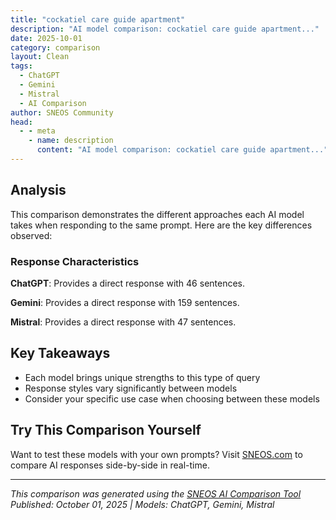 ```yaml
---
title: "cockatiel care guide apartment"
description: "AI model comparison: cockatiel care guide apartment..."
date: 2025-10-01
category: comparison
layout: Clean
tags:
  - ChatGPT
  - Gemini
  - Mistral
  - AI Comparison
author: SNEOS Community
head:
  - - meta
    - name: description
      content: "AI model comparison: cockatiel care guide apartment..."
---
```


<ChatComparison
  title="cockatiel care guide apartment"
  prompt="cockatiel care guide apartment"
  :responses='{"ChatGPT": "Certainly! Here\u2019s a comprehensive **Cockatiel Care Guide for Apartment Living**:\n\n---\n\n### Cockatiel Care Guide for Apartments\n\n#### 1. **Housing**\n- **Cage Size:** Choose a cage at least 20x20x24 inches to allow your cockatiel to move freely and stretch its wings.\n- **Placement:** Place the cage in a well-lit room away from direct sunlight, drafts, air conditioners, or heaters.\n- **Safety:** Avoid placing the cage in the kitchen or near windows where predators (like outdoor cats) might be visible and cause stress.\n\n#### 2. **Diet**\n- **Pellets:** Use high-quality cockatiel pellets as the main diet.\n- **Seeds:** Offer seeds in moderation; a seed-only diet is not balanced.\n- **Fresh Foods:** Provide fresh vegetables (e.g., leafy greens, carrots, broccoli) and fruits (e.g., apples, berries) daily in small amounts.\n- **Fresh Water:** Change water daily; ensure it is always clean.\n\n#### 3. **Social Interaction**\n- Cockatiels are social birds and require daily interaction.\n- Spend time talking, hand-feeding, and playing with your bird.\n- Consider providing toys like bells, mirrors, and chewable items to keep them mentally stimulated.\n\n#### 4. **Exercise**\n- Allow supervised out-of-cage time in a safe environment for flying and exploring.\n- Ensure windows and doors are closed to prevent escape.\n- Provide perches and climbing toys inside the cage.\n\n#### 5. **Noise Considerations**\n- Cockatiels are relatively quiet but can chirp, whistle, and call.\n- They usually adapt well to apartment living but may vocalize more if bored or lonely.\n- Establish a routine to help your cockatiel feel secure.\n\n#### 6. **Cleaning**\n- Clean the cage regularly\u2014remove droppings, replace cage liner daily, and wash food/water containers.\n- Deep clean the cage and perches weekly.\n\n#### 7. **Health**\n- Monitor for signs of illness such as changes in appetite, fluffed feathers, discharge from eyes/nose, or lethargy.\n- Provide cuttlebone or mineral blocks for calcium.\n- Schedule regular check-ups with an avian veterinarian.\n\n#### 8. **Environmental Enrichment**\n- Rotate toys to keep things fresh.\n- Offer natural branches for perching.\n- Provide opportunities for foraging to reduce boredom.\n\n#### 9. **Lighting**\n- Cockatiels benefit from natural light or full-spectrum lighting to maintain vitamin D balance.\n- Maintain a consistent day/night cycle (about 10-12 hours of light).\n\n#### 10. **Apartment Safety Tips**\n- Keep toxic plants, fumes (like cooking sprays or cleaning chemicals), and smoke away from your cockatiel.\n- Avoid using non-stick cookware around birds, as fumes can be fatal.\n- Be mindful of noise rules if your cockatiel tends to be vocal; consider soundproofing if necessary.\n\n---\n\nIf you provide love, attention, and proper care, your cockatiel can thrive happily in your apartment!\n\nIf you have specific questions or want advice on any part of cockatiel care, feel free to ask!", "Gemini": "Okay, here\u0027s a comprehensive cockatiel care guide tailored for apartment living. I\u0027ll cover everything from cage setup and diet to noise management and socializing your feathered friend.\n\n**I. Is a Cockatiel Right for Your Apartment?**\n\nBefore bringing a cockatiel home, consider these apartment-specific factors:\n\n* **Noise:** Cockatiels *can* be noisy. They\u0027re not as loud as some larger parrots, but they can still shriek, whistle, and chatter, especially in the mornings and evenings. Think about your tolerance for noise and your neighbors\u0027 proximity and sensitivity.\n* **Space:** While cockatiels don\u0027t need *massive* cages, they do need enough room to move around, stretch their wings, and play. An apartment can sometimes be cramped.\n* **Allergies:** Bird dander can trigger allergies in some people. If you or anyone in your household has allergies, consider this carefully.\n* **Landlord Restrictions:** *Crucially*, check your lease agreement for pet restrictions. Some apartments prohibit birds or have weight limits that might technically apply (even though birds are lightweight). Get permission in writing.\n* **Time Commitment:** Cockatiels are social animals and require daily interaction. Are you home enough and willing to dedicate time to them?\n* **Dust and Mess:** Birds can be messy. Expect to vacuum and clean around the cage regularly.\n\n**II. Essential Supplies and Cage Setup**\n\n* **Cage:**\n * **Size:** Minimum 20\u0022x20\u0022x24\u0022 (51x51x61 cm), but *larger is always better*. A flight cage (longer than it is tall) is ideal for allowing short flights.\n * **Bar Spacing:** 1/2\u0022 to 5/8\u0022 (1.3 to 1.6 cm) is ideal to prevent escape or getting their head stuck.\n * **Material:** Powder-coated steel is safe and durable. Avoid galvanized metal or cages with lead paint.\n * **Location:**\n * Away from drafts (windows, doorways, air conditioning vents).\n * Out of direct sunlight (can overheat the bird).\n * In a room where the family spends time (living room, dining area), so the cockatiel feels included.\n * Not in the kitchen (cooking fumes can be toxic).\n * Not in a high-traffic area where they might get startled.\n * Consider a corner location for a sense of security.\n* **Perches:**\n * **Variety is key!** Different sizes and textures help keep their feet healthy and prevent arthritis.\n * **Natural wood perches:** Provide a variety of diameters and textures (e.g., dowel, manzanita, rope). Make sure they are bird safe (no pesticide treatments). You can even create some from bird-safe tree branches.\n * **Cement/Grooming Perch:** Helps keep their nails trimmed naturally. Place it where they spend a lot of time.\n * **Rope Perch:** Comfortable for sleeping, but replace it if it becomes frayed to prevent ingestion of fibers.\n* **Food and Water Dishes:**\n * Stainless steel or ceramic are best (easy to clean and hygienic).\n * Multiple dishes: One for pellets, one for seed mix (if you offer it), and one for fresh foods.\n * Consider a water bottle *in addition to* a water dish. Some birds prefer bottles, but always have a dish available.\n * Place food and water away from perches to prevent contamination with droppings.\n* **Cage Liner:**\n * Paper towels, newspaper, or unbleached paper are good choices. Avoid cedar or pine shavings (toxic fumes).\n * Change the liner daily to maintain hygiene.\n* **Toys:**\n * Cockatiels are intelligent and need mental stimulation. Rotate toys regularly to keep them interested.\n * **Foraging toys:** Encourage natural foraging behaviors (e.g., toys that require them to work for food).\n * **Shredding toys:** Made of paper, cardboard, or soft wood. Allow them to satisfy their natural chewing instincts.\n * **Bell toys:** Many cockatiels enjoy bells.\n * **Ladders and swings:** Provide opportunities for exercise.\n * **Avoid toys with small parts that can be ingested** (especially lead or zinc).\n* **Bird Bath:**\n * Shallow dish or spray bottle for misting. Regular baths are important for feather health. Make sure they aren\u0027t cold when you bathe them.\n* **Night Light (Optional):** Some birds feel more secure with a dim night light.\n\n**III. Diet and Nutrition**\n\nA balanced diet is crucial for a healthy cockatiel.\n\n* **Pellets (60-70% of diet):** High-quality, formulated bird pellets should be the foundation of their diet. Choose a brand specifically designed for cockatiels or small parrots. Examples include Harrison\u0027s Bird Foods, Roudybush, Zupreem Natural, or TOPs.\n* **Fresh Vegetables (20-30% of diet):** Offer a variety of dark leafy greens (kale, spinach, collard greens), colorful vegetables (carrots, broccoli, bell peppers), and other safe vegetables. Wash thoroughly.\n* **Fruits (5-10% of diet):** Offer fruits in moderation due to their higher sugar content. Examples include apples (remove seeds), bananas, berries, melon, and grapes.\n* **Seeds (Treat, limited to 5% of diet):** Seed mixes are often high in fat and low in essential nutrients. Use them sparingly as treats. Sprouted seeds are more nutritious.\n* **Safe Foods:** Cooked sweet potato, brown rice, cooked beans (unsalted), whole wheat pasta, cooked eggs (occasionally).\n* **Foods to AVOID:**\n * Avocado (toxic)\n * Chocolate (toxic)\n * Onion and garlic (toxic in large quantities)\n * Caffeine (toxic)\n * Alcohol (toxic)\n * Salty snacks, sugary treats, processed foods\n * Fruit pits and apple seeds (contain cyanide)\n* **Water:** Fresh, clean water should be available at all times. Change it daily.\n* **Supplements:** Generally, a cockatiel on a good pellet-based diet doesn\u0027t need supplements. Consult with an avian veterinarian before adding any supplements.\n\n**IV. Care and Maintenance**\n\n* **Daily:**\n * Change food and water.\n * Clean up any messes around the cage.\n * Provide fresh vegetables or fruits.\n * Spend time interacting with your cockatiel (talking, playing, training).\n* **Weekly:**\n * Thoroughly clean the cage (scrub the bottom, perches, and dishes).\n * Rotate toys.\n * Replace frayed rope perches.\n* **Monthly:**\n * Clean and disinfect toys.\n * Check the cage for any signs of wear and tear.\n* **Bathing:**\n * Offer a bath 2-3 times per week. You can use a shallow dish of water, a spray bottle (misting), or even take them in the shower with you (with a secure perch).\n* **Nail Trimming:**\n * Cockatiel nails need to be trimmed regularly. You can do this yourself with a bird-safe nail trimmer or have it done by an avian vet or groomer. Be very careful not to cut the \u0022quick\u0022 (the blood vessel inside the nail). If you accidentally cut the quick, use styptic powder to stop the bleeding.\n* **Wing Clipping (Controversial):**\n * Wing clipping is a personal choice. It can prevent a bird from flying away, but it also restricts their natural behavior. It can also cause injuries or depression, particularly if the bird is clipped improperly.\n * If you choose to clip your bird\u0027s wings, have it done by an experienced avian vet or groomer. *Never* attempt to clip wings without proper training.\n * Consider other methods of preventing escape, such as harness training or keeping your bird in a safe, enclosed area.\n\n**V. Apartment-Specific Considerations**\n\n* **Noise Management:**\n * **Training:** Train your cockatiel to be quiet on cue. Reward quiet behavior.\n * **Plenty of Interaction:** A bored cockatiel is more likely to be noisy. Provide plenty of toys, attention, and interaction.\n * **Covering the Cage (Sparingly):** Covering the cage can quiet a bird temporarily, but don\u0027t do it for extended periods (it can be stressful). Use it primarily for bedtime.\n * **Soundproofing:** Consider adding soundproofing materials to your apartment, such as rugs, curtains, or acoustic panels.\n * **Communicate with Neighbors:** Talk to your neighbors about your bird. Let them know you are trying to minimize noise. Consider offering them a small gift (like a plate of cookies) as a gesture of goodwill.\n* **Air Quality:**\n * **Ventilation:** Ensure good ventilation in your apartment, but avoid drafts.\n * **Air Purifier:** An air purifier with a HEPA filter can help remove dust and dander.\n * **Avoid Scented Products:** Avoid using scented candles, air fresheners, and strong cleaning products near your bird (they can be toxic).\n * **No Smoking:** Never smoke near your bird.\n* **Safety:**\n * **Supervise:** Always supervise your cockatiel when it\u0027s out of the cage.\n * **Windows and Doors:** Make sure windows and doors are closed or screened when your bird is out of the cage.\n * **Electrical Cords:** Keep electrical cords out of reach to prevent chewing.\n * **Toxic Plants:** Remove any toxic plants from your apartment.\n * **Hot Surfaces:** Keep your bird away from hot surfaces (stoves, irons).\n * **Ceiling Fans:** Turn off ceiling fans when the bird is out.\n\n**VI. Socialization and Training**\n\n* **Bonding:** Spend time with your cockatiel every day. Talk to it, offer treats, and play with it.\n* **Hand-Taming:** If your bird is not hand-tamed, start slowly by offering treats from your hand. Gradually work up to petting and holding.\n* **Training:** Cockatiels are intelligent and can be trained to do simple tricks, such as stepping up, waving, or coming when called. Use positive reinforcement (treats and praise). Clicker training can be very effective.\n* **Talking:** While cockatiels are not known for their extensive vocabularies, they can learn to mimic sounds and say a few words or phrases.\n* **Enrichment:** Provide a variety of toys and activities to keep your cockatiel mentally stimulated. Rotate toys regularly.\n\n**VII. Health**\n\n* **Avian Veterinarian:** Find an avian veterinarian (a vet who specializes in birds) *before* you bring your cockatiel home.\n* **Annual Checkups:** Take your cockatiel for annual checkups to ensure it\u0027s healthy.\n* **Signs of Illness:** Be aware of the signs of illness in cockatiels, such as:\n * Fluffed feathers\n * Decreased appetite\n * Lethargy\n * Discharge from the eyes or nose\n * Changes in droppings (color, consistency)\n * Difficulty breathing\n * Weight loss\n * Feather plucking\n* **Quarantine New Birds:** If you introduce a new bird to your household, quarantine it for at least 30 days to prevent the spread of disease.\n* **Common Health Problems:** Be aware of common cockatiel health problems, such as:\n * Psittacosis (parrot fever)\n * Giardia\n * Feather plucking\n * Egg binding (in females)\n * Tumors\n * Heavy Metal Poisoning (from zinc or lead)\n\n**VIII. Legal Considerations**\n\n* **Local Ordinances:** Check your local city or county ordinances regarding pet ownership. Some areas may have restrictions on the number of birds you can own.\n* **Permits/Licenses:** In some areas, you may need a permit or license to own a bird.\n* **Breeding:** If you plan to breed cockatiels, there may be additional regulations.\n\n**IX. Important Reminders for Apartment Living**\n\n* **Be Considerate of Neighbors:** This is paramount. Address noise concerns proactively.\n* **Keep It Clean:** A clean environment minimizes odors and dander.\n* **Emergency Plan:** Have a plan in case of a fire or other emergency. Know how you will evacuate your bird safely.\n* **Build a Positive Relationship with Your Landlord:** Let them know you are a responsible pet owner and are taking steps to minimize any potential problems.\n* **Enjoy Your Bird:** Cockatiels are wonderful companions and can bring a lot of joy to your life!\n\n**Where to Find More Information:**\n\n* **Avian Veterinarian:** Your best resource for specific health concerns.\n* **Bird Clubs and Societies:** Local and national organizations can provide valuable information and support.\n* **Online Forums and Communities:** Be cautious of information you find online. Verify information with a trusted source (avian vet, reputable website).\n\nBy following these guidelines, you can provide a happy and healthy home for your cockatiel in your apartment. Remember to do your research, be patient, and enjoy the companionship of your feathered friend! Good luck!\n", "Mistral": "Caring for a cockatiel in an apartment involves providing a suitable environment, proper nutrition, and regular interaction. Here\u0027s a comprehensive guide to help you:\n\n### 1. **Housing**\n- **Cage Size**: Ensure the cage is large enough for your cockatiel to move around comfortably. A minimum size of 24\u0022 x 18\u0022 x 24\u0022 (60cm x 45cm x 60cm) is recommended.\n- **Bar Spacing**: The bars should be spaced no more than 1/2 inch apart to prevent the bird from getting stuck.\n- **Perches**: Provide multiple perches of varying sizes and materials to keep your cockatiel\u0027s feet healthy.\n- **Toys**: Include a variety of toys to keep your cockatiel mentally stimulated. Rotate toys regularly to maintain interest.\n- **Cleanliness**: Clean the cage regularly to prevent the buildup of waste and bacteria.\n\n### 2. **Nutrition**\n- **Diet**: A balanced diet is crucial. Offer a mix of high-quality pellets, fresh fruits, vegetables, and a small amount of seeds.\n- **Water**: Ensure fresh water is available at all times. Change the water daily.\n- **Supplements**: Consult a vet about any necessary vitamin or mineral supplements.\n\n### 3. **Environment**\n- **Temperature**: Maintain a comfortable room temperature, ideally between 65-80\u00B0F (18-27\u00B0C).\n- **Lighting**: Provide natural light if possible, but avoid direct sunlight. Use full-spectrum lighting if natural light is limited.\n- **Ventilation**: Ensure good air circulation but avoid drafts.\n\n### 4. **Interaction and Socialization**\n- **Handling**: Spend time handling your cockatiel to build trust and bonding.\n- **Playtime**: Allow your cockatiel out of the cage for supervised playtime daily.\n- **Training**: Teach your cockatiel simple tricks and commands to keep them mentally engaged.\n\n### 5. **Health and Wellness**\n- **Vet Visits**: Schedule regular check-ups with an avian vet.\n- **Grooming**: Provide a cuttlebone for calcium and beak maintenance. Regularly trim nails and wings if necessary.\n- **Exercise**: Ensure your cockatiel gets enough exercise to stay healthy.\n\n### 6. **Safety**\n- **Hazards**: Keep your cockatiel away from toxic plants, chemicals, and other household hazards.\n- **Windows and Doors**: Ensure windows and doors are secure to prevent escape.\n- **Other Pets**: Supervise interactions with other pets to avoid accidents.\n\n### 7. **Noise Considerations**\n- **Sound Levels**: Cockatiels can be noisy, especially during dawn and dusk. Be mindful of neighbors and consider soundproofing if necessary.\n- **Training**: Train your cockatiel to minimize excessive noise, especially during quiet hours.\n\n### 8. **Travel and Emergencies**\n- **Emergency Kit**: Have an emergency kit ready with essentials like a travel cage, food, water, and first aid supplies.\n- **Backup Plan**: Have a backup plan for care if you need to travel or in case of emergencies.\n\n### 9. **Legal Considerations**\n- **Pet Policies**: Ensure your apartment allows pets and check for any specific regulations regarding birds.\n- **Insurance**: Consider pet insurance to cover unexpected vet bills.\n\n### 10. **Enrichment**\n- **Foraging**: Provide foraging opportunities to mimic natural behaviors.\n- **Music and Sounds**: Play soft music or nature sounds to keep your cockatiel entertained.\n\nBy following these guidelines, you can create a happy and healthy environment for your cockatiel in an apartment setting."}' 
  published-date="17:17"
/>

## Analysis

This comparison demonstrates the different approaches each AI model takes when responding to the same prompt. Here are the key differences observed:

### Response Characteristics

**ChatGPT**: Provides a direct response with 46 sentences. 

**Gemini**: Provides a direct response with 159 sentences. 

**Mistral**: Provides a direct response with 47 sentences. 

## Key Takeaways

- Each model brings unique strengths to this type of query
- Response styles vary significantly between models
- Consider your specific use case when choosing between these models

## Try This Comparison Yourself

Want to test these models with your own prompts? Visit [SNEOS.com](https://sneos.com) to compare AI responses side-by-side in real-time.

---

*This comparison was generated using the [SNEOS AI Comparison Tool](https://sneos.com)*
*Published: October 01, 2025 | Models: ChatGPT, Gemini, Mistral*
